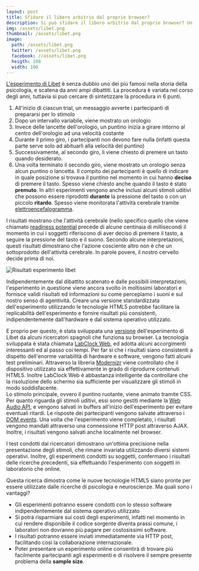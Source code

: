 ```yaml
---
layout: post
title: Sfidare il libero arbitrio dal proprio browser?
description: Si può sfidare il libero arbitrio dal proprio browser? Un team di scienziati ha ricreato il famoso esperimento di Libet usando tecnologie HTML5.
img: /assets/libet.png
thumbnail: /assets/libet.png
image:
  path: /assets/libet.png
  twitter: /assets/libet.png
  facebook: //assets/libet.png
  heigth: 100
  width: 100
---
```


[L'esperimento di Libet](https://it.wikipedia.org/wiki/Benjamin_Libet) è senza dubbio uno dei più famosi nella storia della psicologia, e scatena da anni ampi dibattiti. 
La procedura è variata nel corso degli anni, tuttavia si può cercare di sintetizzare la procedura in 6 punti.
<!-- more -->
1. All'inizio di ciascun trial, un messaggio avverte i partecipanti di prepararsi per lo stimolo
2. Dopo un intervallo variabile, viene mostrato un orologio
3. Invece delle lancette dell'orologio, un puntino inizia a girare intorno al centro dell'orologio ad una velocità costante
4. Durante il primo giro, i partecipanti non devono fare nulla (infatti questa parte serve solo ad abituarli alla velocità del puntino)
5. Successivamente, al secondo giro, li viene chiesto di premere un tasto quando desiderato.
6. Una volta terminato il secondo giro, viene mostrato un orologio senza alcun puntino o lancetta.
Il compito dei partecipanti è quello di indicare in quale posizione si trovava il puntino nel momento in cui hanno **deciso** di premere il tasto. Spesso viene chiesto anche quando il tasto è stato **premuto**. In altri esperimenti vengono anche inclusi alcuni stimoli uditivi che possono essere riprodotti **durante** la pressione del tasto o con un piccolo **ritardo**.
Spesso viene monitorata l'attività cerebrale tramite [elettroencefalogramma](https://it.wikipedia.org/wiki/Elettroencefalografia).

I risultati mostrano che l'attività cerebrale (nello specifico quello che viene chiamato [readiness potential](https://en.wikipedia.org/wiki/Bereitschaftspotential) precede di alcune centinaia di millisecondi il momento in cui i soggetti riferiscono di aver deciso di premere il tasto, a seguire la pressione del tasto e il suono. Secondo alcune interpretazioni, questi risultati dimostrano che l'azione cosciente altro non è che un sottoprodotto dell'attività cerebrale. In parole povere, il nostro cervello decide prima di noi.

<img src="{{ site.url }}/assets/libet1.jpg" alt="Risultati esperimento libet" />

Indipendentemente dal dibattito scatenato e dalle possibili interpretazioni, l'esperimento in questione viene ancora svolto in moltissimi laboratori e fornisce validi risultati ed informazioni su come percepiamo i suoni e sul nostro senso di agentività. Creare una versione standardizzata dell'esperimento utilizzando le tecnologie HTML5 potrebbe facilitare la replicabilità dell'esperimento e fornire risultati più consistenti, indipendentemente dall'hardware e dal sistema operativo utilizzato.

E proprio per questo, è stata sviluppata una [versione](http://www.nature.com/articles/srep32689) dell'esperimento di Libet da alcuni ricercatori spagnoli che funziona su browser.
La tecnologia sviluppata è stata chiamata [LabClock Web](https://github.com/txipi/Labclock-Web), ed adotta alcuni accorgimenti interessanti ed al passo coi tempi. Per far sì che i risultati siano consistenti a dispetto dell'enorme variabilità di hardware e software, vengono fatti alcuni test preliminari. Attraverso la libreria [Modernizr](https://modernizr.com/) viene controllato che il dispositivo utilizzato sia effettivamente in grado di riprodurre contenuti HTML5. Inoltre LabClock Web è abbastanza intelligente da controllare che la risoluzione dello schermo sia sufficiente per visualizzare gli stimoli in modo soddisfacente.  
Lo stimolo principale, ovvero il puntino ruotante, viene animato tramite CSS.
Per quanto riguarda gli stimoli uditivi, essi sono gestiti mediante la [Web Audio API](https://developer.mozilla.org/it/docs/Web/API/Web_Audio_API), e vengono salvati in buffers all'inizio dell'esperimento per evitare eventuali ritardi.
Le risposte dei partecipanti vengono salvate attraverso i [DOM events](http://www.w3schools.com/js/js_htmldom_events.asp). Una volta che l'esperimento viene completato, i risultati vengono mandati attraverso una connessione HTTP post attraverso AJAX.
Inoltre, i risultati vengono salvati anche localmente nel browser.

I test condotti dai ricercatori dimostrano un'ottima precisione nella presentazione degli stimoli, che rimane invariata utilizzando diversi sistemi operativi. Inoltre, gli esperimenti condotti su soggetti, confermano i risultati delle ricerche precedenti, sia effettuando l'esperimento con soggetti in laboratorio che online.

Questa ricerca dimostra come le nuove tecnologie HTML5 siano pronte per essere utilizzate dalle ricerche di psicologia e neuroscienze. Ma quali sono i vantaggi?
- Gli esperimenti potranno essere condotti con lo stesso software indipendentemente dal sistema operativo utilizzato
- Si potrà risparmiare sui costi degli esperimenti, infatti nel momento in cui rendere disponibile il codice sorgente diventa prassi comune, i laboratori non dovranno più pagare per costosissimi software.
- I risultati potranno essere inviati immediatamente via HTTP post, facilitando così la collaborazione internazionale.
- Poter presentare un esperimento online consentirà di trovare più facilmente partecipanti agli esperimenti e di risolvere il sempre presente problema della **sample size**.
